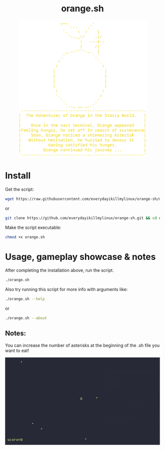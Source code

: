 <div align = center>
<h1>orange.sh</h1>
<img src="orange.png">
</div>

# Install

Get the script:
```bash
wget https://raw.githubusercontent.com/everydayikillmylinux/orange-sh/main/orange.sh
```
or
```bash
git clone https://github.com/everydayikillmylinux/orange-sh.git && cd orange-sh
```
Make the script executable:
```bash
chmod +x orange.sh
```

# Usage, gameplay showcase & notes

After completing the installation above, run the script.
```bash
./orange.sh
```
Also try running this script for more info with arguments like:
```bash
./orange.sh --help
```
or
```bash
./orange.sh --about
```
## Notes: 
You can increase the number of asterisks at the beginning of the .sh file you want to eat!

<div align = center>
<img src="orange.gif">
</div>
